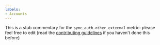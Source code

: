 ```yaml
---
labels:
- Accounts
---
```

This is a stub commentary for the `sync_auth.other_external` metric: please feel free to edit (read the
[contributing guidelines](https://github.com/mozilla/glean-annotations/blob/main/CONTRIBUTING.md)
if you haven't done this before)
